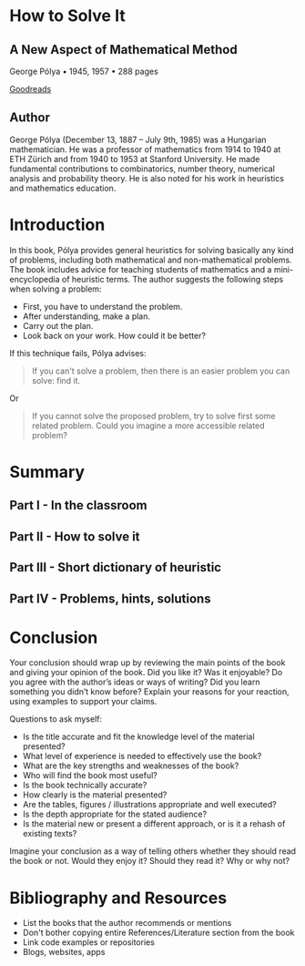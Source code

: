 How to Solve It
==========
A New Aspect of Mathematical Method
-------------

George Pólya • 1945, 1957 • 288 pages

[Goodreads](https://www.goodreads.com/book/show/192221.How_to_Solve_It)

Author
------------
George Pólya (December 13, 1887 – July 9th, 1985) was a Hungarian mathematician. He was a professor of mathematics from 1914 to 1940 at ETH Zürich and from 1940 to 1953 at Stanford University. He made fundamental contributions to combinatorics, number theory, numerical analysis and probability theory. He is also noted for his work in heuristics and mathematics education.


Introduction
============

In this book, Pólya provides general heuristics for solving basically any kind of problems, including both mathematical and non-mathematical problems. The book includes advice for teaching students of mathematics and a mini-encyclopedia of heuristic terms. The author suggests the following steps when solving a problem:
- First, you have to understand the problem.
- After understanding, make a plan.
- Carry out the plan.
- Look back on your work. How could it be better?

If this technique fails, Pólya advises:
> If you can't solve a problem, then there is an easier problem you can solve: find it.

Or

> If you cannot solve the proposed problem, try to solve first some related problem. Could you imagine a more accessible related problem?


Summary
=======


Part I - In the classroom
---------------------------



Part II - How to solve it
---------------------------



Part III - Short dictionary of heuristic
---------------------------



Part IV - Problems, hints, solutions
---------------------------



Conclusion
==========
Your conclusion should wrap up by reviewing the main points of the book and giving your opinion of the book. Did you like it? Was it enjoyable? Do you agree with the author’s ideas or ways of writing? Did you learn something you didn’t know before? Explain your reasons for your reaction, using examples to support your claims.

Questions to ask myself:

* Is the title accurate and fit the knowledge level of the material presented?
* What level of experience is needed to effectively use the book?
* What are the key strengths and weaknesses of the book?
* Who will find the book most useful?
* Is the book technically accurate?
* How clearly is the material presented?
* Are the tables, figures / illustrations appropriate and well executed?
* Is the depth appropriate for the stated audience?
* Is the material new or present a different approach, or is it a rehash of existing texts?

Imagine your conclusion as a way of telling others whether they should read the book or not. Would they enjoy it? Should they read it? Why or why not?



Bibliography and Resources
==========================
* List the books that the author recommends or mentions
* Don't bother copying entire References/Literature section from the book
* Link code examples or repositories
* Blogs, websites, apps
